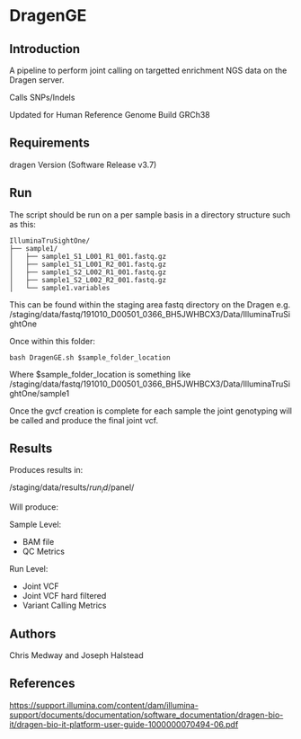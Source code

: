 # DragenGE

## Introduction

A pipeline to perform joint calling on targetted enrichment NGS data on the Dragen server.

Calls SNPs/Indels

Updated for Human Reference Genome Build GRCh38

## Requirements

dragen Version (Software Release v3.7)

## Run

The script should be run on a per sample basis in a directory structure such as this:


```
IlluminaTruSightOne/
├── sample1/
│   ├── sample1_S1_L001_R1_001.fastq.gz
│   ├── sample1_S1_L001_R2_001.fastq.gz
│   ├── sample1_S2_L002_R1_001.fastq.gz
│   ├── sample1_S2_L002_R2_001.fastq.gz
│   └── sample1.variables
```

This can be found within the staging area fastq directory on the Dragen e.g. /staging/data/fastq/191010_D00501_0366_BH5JWHBCX3/Data/IlluminaTruSightOne

Once within this folder:

```
bash DragenGE.sh $sample_folder_location
```
Where $sample_folder_location is something like /staging/data/fastq/191010_D00501_0366_BH5JWHBCX3/Data/IlluminaTruSightOne/sample1

Once the gvcf creation is complete for each sample the joint genotyping will be called and produce the final joint vcf.

## Results

Produces results in:

/staging/data/results/$run_id/$panel/

Will produce:

Sample Level:

- BAM file
- QC Metrics

Run Level:
- Joint VCF
- Joint VCF hard filtered
- Variant Calling Metrics


## Authors

Chris Medway and Joseph Halstead

## References

https://support.illumina.com/content/dam/illumina-support/documents/documentation/software_documentation/dragen-bio-it/dragen-bio-it-platform-user-guide-1000000070494-06.pdf
